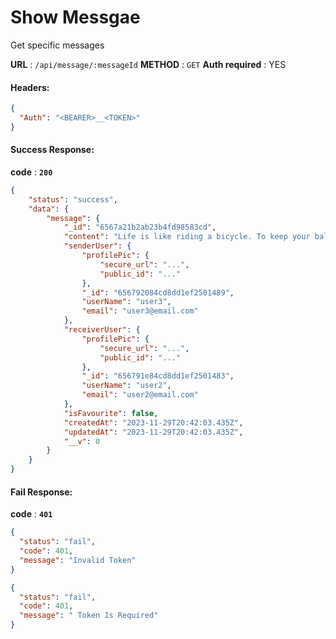 # Show Messgae

Get specific messages

**URL** : `/api/message/:messageId`
**METHOD** : `GET`
**Auth required** : YES

#### Headers:

```json
{
  "Auth": "<BEARER>__<TOKEN>"
}
```

#### Success Response:

**code** : **`200`**

```Json
{
    "status": "success",
    "data": {
        "message": {
            "_id": "6567a21b2ab23b4fd98583cd",
            "content": "Life is like riding a bicycle. To keep your balance, you must keep moving.",
            "senderUser": {
                "profilePic": {
                    "secure_url": "...",
                    "public_id": "..."
                },
                "_id": "656792084cd8dd1ef2501489",
                "userName": "user3",
                "email": "user3@email.com"
            },
            "receiverUser": {
                "profilePic": {
                    "secure_url": "...",
                    "public_id": "..."
                },
                "_id": "656791e84cd8dd1ef2501483",
                "userName": "user2",
                "email": "user2@email.com"
            },
            "isFavourite": false,
            "createdAt": "2023-11-29T20:42:03.435Z",
            "updatedAt": "2023-11-29T20:42:03.435Z",
            "__v": 0
        }
    }
}
```

#### Fail Response:

**code** : **`401`**

```json
{
  "status": "fail",
  "code": 401,
  "message": "Invalid Token"
}
```

```json
{
  "status": "fail",
  "code": 401,
  "message": " Token Is Required"
}
```
